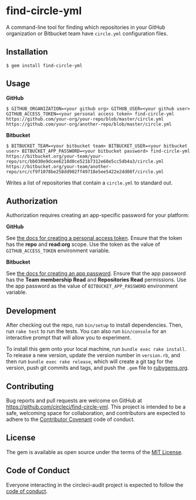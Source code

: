 # find-circle-yml

A command-line tool for finding which repositories in your GitHub organization or Bitbucket team have `circle.yml` configuration files.

## Installation

    $ gem install find-circle-yml

## Usage

**GitHub**

    $ GITHUB_ORGANIZATION=<your github org> GITHUB_USER=<your github user> GITHUB_ACCESS_TOKEN=<your personal access token> find-circle-yml
    https://github.com/your-org/your-repo/blob/master/circle.yml
    https://github.com/your-org/another-repo/blob/master/circle.yml

**Bitbucket**

    $ BITBUCKET_TEAM=<your bitbucket team> BITBUCKET_USER=<your bitbucket user> BITBUCKET_APP_PASSWORD=<your bitbucket password> find-circle-yml
    https://bitbucket.org/your-team/your-repo/src/bb030e9dcee6218d0ce521b7312e60e5cc5db4a3/circle.yml
    https://bitbucket.org/your-team/another-repo/src/cf9f1078be258dd902ff49718e5ee5422e2dd08f/circle.yml

Writes a list of repositories that contain a `circle.yml` to standard out.

## Authorization

Authorization requires creating an app-specific password for your platform:

**GitHub**

See [the docs for creating a personal access token](https://help.github.com/articles/creating-a-personal-access-token-for-the-command-line/). Ensure that the token has the **repo** and **read:org** scope.  Use the token as the value of `GITHUB_ACCESS_TOKEN` environment variable.

**Bitbucket**

See [the docs for creating an app password](https://confluence.atlassian.com/bitbucket/app-passwords-828781300.html). Ensure that the app password has the **Team membership Read** and **Repositories Read** permissions. Use the app password as the value of `BITBUCKET_APP_PASSWORD` environment variable.

## Development

After checking out the repo, run `bin/setup` to install dependencies. Then, run `rake test` to run the tests. You can also run `bin/console` for an interactive prompt that will allow you to experiment.

To install this gem onto your local machine, run `bundle exec rake install`. To release a new version, update the version number in `version.rb`, and then run `bundle exec rake release`, which will create a git tag for the version, push git commits and tags, and push the `.gem` file to [rubygems.org](https://rubygems.org).

## Contributing

Bug reports and pull requests are welcome on GitHub at https://github.com/circleci/find-circle-yml. This project is intended to be a safe, welcoming space for collaboration, and contributors are expected to adhere to the [Contributor Covenant](http://contributor-covenant.org) code of conduct.

## License

The gem is available as open source under the terms of the [MIT License](https://opensource.org/licenses/MIT).

## Code of Conduct

Everyone interacting in the circleci-audit project is expected to follow the [code of conduct](https://github.com/circleci/find-circle-yml/blob/master/CODE_OF_CONDUCT.md).
